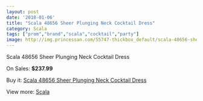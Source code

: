 ```yaml
---
layout: post
date: '2018-01-06'
title: "Scala 48656 Sheer Plunging Neck Cocktail Dress"
category: Scala
tags: ["prom","brand","scala","cocktail","party"]
image: http://img.princessan.com/55747-thickbox_default/scala-48656-sheer-plunging-neck-cocktail-dress.jpg
---
```

Scala 48656 Sheer Plunging Neck Cocktail Dress

On Sales: **$237.99**
<a href="https://www.princessan.com/en/scala/25041-scala-48656-sheer-plunging-neck-cocktail-dress.html"><amp-img layout="responsive" width="600" height="600" src="//img.princessan.com/55747-thickbox_default/scala-48656-sheer-plunging-neck-cocktail-dress.jpg" alt="Scala 48656 Sheer Plunging Neck Cocktail Dress 0" /></a>
<a href="https://www.princessan.com/en/scala/25041-scala-48656-sheer-plunging-neck-cocktail-dress.html"><amp-img layout="responsive" width="600" height="600" src="//img.princessan.com/55749-thickbox_default/scala-48656-sheer-plunging-neck-cocktail-dress.jpg" alt="Scala 48656 Sheer Plunging Neck Cocktail Dress 1" /></a>
<a href="https://www.princessan.com/en/scala/25041-scala-48656-sheer-plunging-neck-cocktail-dress.html"><amp-img layout="responsive" width="600" height="600" src="//img.princessan.com/55748-thickbox_default/scala-48656-sheer-plunging-neck-cocktail-dress.jpg" alt="Scala 48656 Sheer Plunging Neck Cocktail Dress 2" /></a>

Buy it: [Scala 48656 Sheer Plunging Neck Cocktail Dress](https://www.princessan.com/en/scala/25041-scala-48656-sheer-plunging-neck-cocktail-dress.html "Scala 48656 Sheer Plunging Neck Cocktail Dress")

View more: [Scala](https://www.princessan.com/en/55-scala "Scala")